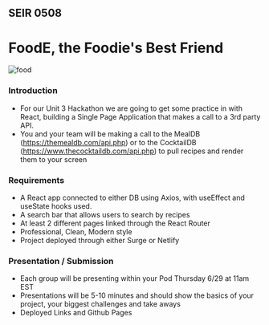 ## SEIR 0508

# FoodE, the Foodie's Best Friend

![food](https://www.tapasmagazine.es/wp-content/uploads/2023/03/mykalekitchen-cuentas-foodie-instagram.jpg)

### Introduction

- For our Unit 3 Hackathon we are going to get some practice in with React, building a Single Page Application that makes a call to a 3rd party API.
- You and your team will be making a call to the MealDB (https://themealdb.com/api.php) or to the CocktailDB (https://www.thecocktaildb.com/api.php) to pull recipes and render them to your screen
  

### Requirements

- A React app connected to either DB using Axios, with useEffect and useState hooks used.
- A search bar that allows users to search by recipes
- At least 2 different pages linked through the React Router
- Professional, Clean, Modern style
- Project deployed through either Surge or Netlify


### Presentation / Submission

- Each group will be presenting within your Pod Thursday 6/29 at 11am EST
- Presentations will be 5-10 minutes and should show the basics of your project, your biggest challenges and take aways
- Deployed Links and Github Pages
